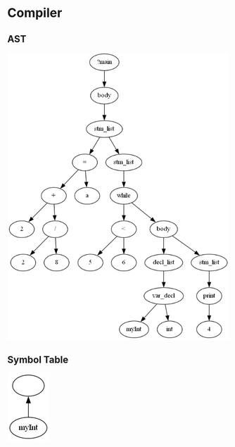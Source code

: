 # Compiler

## AST
![](./src/printer/images/AST.gv.png)


## Symbol Table
![](./src/printer/images/Symbol.gv.png)
